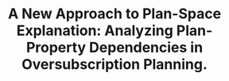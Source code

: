 ---
id: "conf_aaai_EiflerC0MS20"
title: "A New Approach to Plan-Space Explanation: Analyzing Plan-Property Dependencies in Oversubscription Planning."
authors: ["Rebecca Eifler", "Michael Cashmore", "Jörg Hoffmann", "Daniele Magazzeni", "Marcel Steinmetz"]
year: "2020"
url: "https://www.wikidata.org/entity/Q114050467"
doi: "10.1609/AAAI.V34I06.6534"
booktitle: "Thirty-Fourth AAAI Conference on Artificial Intelligence, AAAI 2020"
pages: "9818-9826"
type: "conference"
bibType: "inproceedings"
---